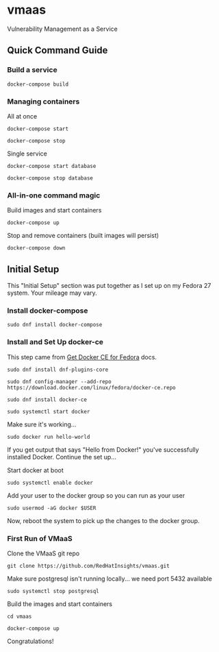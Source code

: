 # vmaas
Vulnerability Management as a Service

## Quick Command Guide

### Build a service

```docker-compose build```

### Managing containers

All at once

```docker-compose start```

```docker-compose stop```

Single service

```docker-compose start database```

```docker-compose stop database```

### All-in-one command magic

Build images and start containers

```docker-compose up```

Stop and remove containers (built images will persist)

```docker-compose down```


## Initial Setup

This "Initial Setup" section was put together as I set up on my Fedora 27 system.  Your mileage may vary.

### Install docker-compose
```sudo dnf install docker-compose```

### Install and Set Up docker-ce
This step came from [Get Docker CE for Fedora](https://docs.docker.com/install/linux/docker-ce/fedora/) docs.

```sudo dnf install dnf-plugins-core```

```sudo dnf config-manager --add-repo https://download.docker.com/linux/fedora/docker-ce.repo```

```sudo dnf install docker-ce```

```sudo systemctl start docker```

Make sure it's working...

```sudo docker run hello-world```

If you get output that says "Hello from Docker!" you've successfully installed Docker.  Continue the set up...

Start docker at boot

```sudo systemctl enable docker```

Add your user to the docker group so you can run as your user

```sudo usermod -aG docker $USER```

Now, reboot the system to pick up the changes to the docker group.

### First Run of VMaaS

Clone the VMaaS git repo

```git clone https://github.com/RedHatInsights/vmaas.git```

Make sure postgresql isn't running locally... we need port 5432 available

```sudo systemctl stop postgresql```

Build the images and start containers

```cd vmaas```

```docker-compose up```

Congratulations!
